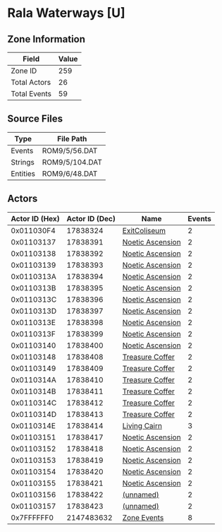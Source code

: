 # Rala Waterways [U]

## Zone Information

| Field        |   Value |
|--------------|---------|
| Zone ID      |     259 |
| Total Actors |      26 |
| Total Events |      59 |

## Source Files

| Type     | File Path      |
|----------|----------------|
| Events   | ROM9/5/56.DAT  |
| Strings  | ROM9/5/104.DAT |
| Entities | ROM9/6/48.DAT  |

## Actors

| Actor ID (Hex)   |   Actor ID (Dec) | Name                                                     |   Events |
|------------------|------------------|----------------------------------------------------------|----------|
| 0x011030F4       |         17838324 | [ExitColiseum](./17838324%20-%20ExitColiseum/)           |        2 |
| 0x01103137       |         17838391 | [Noetic Ascension](./17838391%20-%20Noetic%20Ascension/) |        2 |
| 0x01103138       |         17838392 | [Noetic Ascension](./17838392%20-%20Noetic%20Ascension/) |        2 |
| 0x01103139       |         17838393 | [Noetic Ascension](./17838393%20-%20Noetic%20Ascension/) |        2 |
| 0x0110313A       |         17838394 | [Noetic Ascension](./17838394%20-%20Noetic%20Ascension/) |        2 |
| 0x0110313B       |         17838395 | [Noetic Ascension](./17838395%20-%20Noetic%20Ascension/) |        2 |
| 0x0110313C       |         17838396 | [Noetic Ascension](./17838396%20-%20Noetic%20Ascension/) |        2 |
| 0x0110313D       |         17838397 | [Noetic Ascension](./17838397%20-%20Noetic%20Ascension/) |        2 |
| 0x0110313E       |         17838398 | [Noetic Ascension](./17838398%20-%20Noetic%20Ascension/) |        2 |
| 0x0110313F       |         17838399 | [Noetic Ascension](./17838399%20-%20Noetic%20Ascension/) |        2 |
| 0x01103140       |         17838400 | [Noetic Ascension](./17838400%20-%20Noetic%20Ascension/) |        2 |
| 0x01103148       |         17838408 | [Treasure Coffer](./17838408%20-%20Treasure%20Coffer/)   |        2 |
| 0x01103149       |         17838409 | [Treasure Coffer](./17838409%20-%20Treasure%20Coffer/)   |        2 |
| 0x0110314A       |         17838410 | [Treasure Coffer](./17838410%20-%20Treasure%20Coffer/)   |        2 |
| 0x0110314B       |         17838411 | [Treasure Coffer](./17838411%20-%20Treasure%20Coffer/)   |        2 |
| 0x0110314C       |         17838412 | [Treasure Coffer](./17838412%20-%20Treasure%20Coffer/)   |        2 |
| 0x0110314D       |         17838413 | [Treasure Coffer](./17838413%20-%20Treasure%20Coffer/)   |        2 |
| 0x0110314E       |         17838414 | [Living Cairn](./17838414%20-%20Living%20Cairn/)         |        3 |
| 0x01103151       |         17838417 | [Noetic Ascension](./17838417%20-%20Noetic%20Ascension/) |        2 |
| 0x01103152       |         17838418 | [Noetic Ascension](./17838418%20-%20Noetic%20Ascension/) |        2 |
| 0x01103153       |         17838419 | [Noetic Ascension](./17838419%20-%20Noetic%20Ascension/) |        2 |
| 0x01103154       |         17838420 | [Noetic Ascension](./17838420%20-%20Noetic%20Ascension/) |        2 |
| 0x01103155       |         17838421 | [Noetic Ascension](./17838421%20-%20Noetic%20Ascension/) |        2 |
| 0x01103156       |         17838422 | [(unnamed)](./17838422/)                                 |        2 |
| 0x01103157       |         17838423 | [(unnamed)](./17838423/)                                 |        2 |
| 0x7FFFFFF0       |       2147483632 | [Zone Events](./Zone%20Events/)                          |        8 |